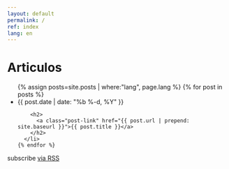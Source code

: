 ```yaml
---
layout: default
permalink: /
ref: index
lang: en
---
```


<div class="home">

  <h1 class="page-heading">Articulos</h1>

  <ul class="post-list">
    {% assign posts=site.posts | where:"lang", page.lang %}
    {% for post in posts %}
      <li>
        <span class="post-meta">{{ post.date | date: "%b %-d, %Y" }}</span>

        <h2>
          <a class="post-link" href="{{ post.url | prepend: site.baseurl }}">{{ post.title }}</a>
        </h2>
      </li>
    {% endfor %}
  </ul>

  <p class="rss-subscribe">subscribe <a href="{{ "/feed.xml" | prepend: site.baseurl }}">via RSS</a></p>

</div>
